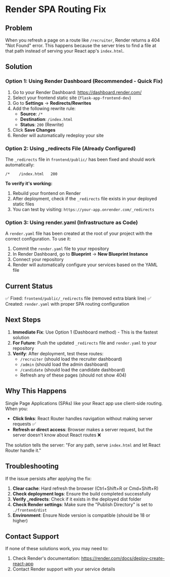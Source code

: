 # Render SPA Routing Fix

## Problem
When you refresh a page on a route like `/recruiter`, Render returns a 404 "Not Found" error. This happens because the server tries to find a file at that path instead of serving your React app's `index.html`.

## Solution

### Option 1: Using Render Dashboard (Recommended - Quick Fix)

1. Go to your Render Dashboard: https://dashboard.render.com/
2. Select your frontend static site (`flask-app-frontend-dev`)
3. Go to **Settings** → **Redirects/Rewrites**
4. Add the following rewrite rule:
   - **Source**: `/*`
   - **Destination**: `/index.html`
   - **Status**: `200` (Rewrite)
5. Click **Save Changes**
6. Render will automatically redeploy your site

### Option 2: Using _redirects File (Already Configured)

The `_redirects` file in `frontend/public/` has been fixed and should work automatically:

```
/*    /index.html   200
```

**To verify it's working:**
1. Rebuild your frontend on Render
2. After deployment, check if the `_redirects` file exists in your deployed static files
3. You can test by visiting: `https://your-app.onrender.com/_redirects`

### Option 3: Using render.yaml (Infrastructure as Code)

A `render.yaml` file has been created at the root of your project with the correct configuration. To use it:

1. Commit the `render.yaml` file to your repository
2. In Render Dashboard, go to **Blueprint** → **New Blueprint Instance**
3. Connect your repository
4. Render will automatically configure your services based on the YAML file

## Current Status

✅ Fixed: `frontend/public/_redirects` file (removed extra blank line)
✅ Created: `render.yaml` with proper SPA routing configuration

## Next Steps

1. **Immediate Fix**: Use Option 1 (Dashboard method) - This is the fastest solution
2. **For Future**: Push the updated `_redirects` file and `render.yaml` to your repository
3. **Verify**: After deployment, test these routes:
   - `/recruiter` (should load the recruiter dashboard)
   - `/admin` (should load the admin dashboard)
   - `/candidate` (should load the candidate dashboard)
   - Refresh any of these pages (should not show 404)

## Why This Happens

Single Page Applications (SPAs) like your React app use client-side routing. When you:
- **Click links**: React Router handles navigation without making server requests ✅
- **Refresh or direct access**: Browser makes a server request, but the server doesn't know about React routes ❌

The solution tells the server: "For any path, serve `index.html` and let React Router handle it."

## Troubleshooting

If the issue persists after applying the fix:

1. **Clear cache**: Hard refresh the browser (Ctrl+Shift+R or Cmd+Shift+R)
2. **Check deployment logs**: Ensure the build completed successfully
3. **Verify _redirects**: Check if it exists in the deployed dist folder
4. **Check Render settings**: Make sure the "Publish Directory" is set to `./frontend/dist`
5. **Environment**: Ensure Node version is compatible (should be 18 or higher)

## Contact Support

If none of these solutions work, you may need to:
1. Check Render's documentation: https://render.com/docs/deploy-create-react-app
2. Contact Render support with your service details

